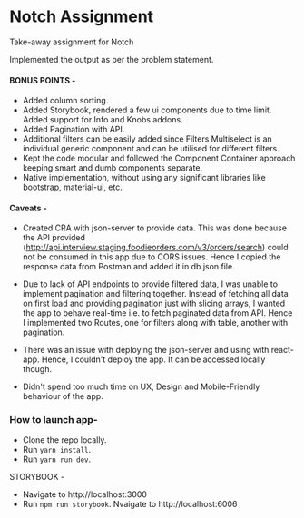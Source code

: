 # Notch Assignment
Take-away assignment for Notch

Implemented the output as per the problem statement.

#### BONUS POINTS - 
* Added column sorting.
* Added Storybook, rendered a few ui components due to time limit. Added support for Info and Knobs addons.
* Added Pagination with API.
* Additional filters can be easily added since Filters Multiselect is an individual generic component and can be utilised for different filters.
* Kept the code modular and followed the Component Container approach keeping smart and dumb components separate.
* Native implementation, without using any significant libraries like bootstrap, material-ui, etc.

#### Caveats -
* Created CRA with json-server to provide data. This was done because the API provided (http://api.interview.staging.foodieorders.com/v3/orders/search) could not be consumed in this app due to CORS issues. Hence I copied the response data from Postman and added it in db.json file.

* Due to lack of API endpoints to provide filtered data, I was unable to implement pagination and filtering together.
Instead of fetching all data on first load and providing pagination just with slicing arrays, I wanted the app to behave real-time i.e. to fetch paginated data from API. Hence I implemented two Routes, one for filters along with table, another with pagination.

* There was an issue with deploying the json-server and using with react-app. Hence, I couldn't deploy the app. It can be accessed locally though.

* Didn't spend too much time on UX, Design and Mobile-Friendly behaviour of the app.

### How to launch app- 

* Clone the repo locally.
* Run `yarn install`.
* Run `yarn run dev`.

STORYBOOK -
* Navigate to http://localhost:3000
* Run `npm run storybook`. Nvaigate to http://localhost:6006
